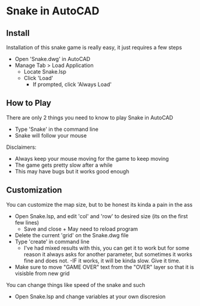 # Snake in AutoCAD

## Install
Installation of this snake game is really easy, it just requires a few steps

- Open 'Snake.dwg' in AutoCAD
- Manage Tab > Load Application
  - Locate Snake.lsp
  - Click 'Load' 
    - If prompted, click 'Always Load'

## How to Play
There are only 2 things you need to know to play Snake in AutoCAD
- Type 'Snake' in the command line
- Snake will follow your mouse

Disclaimers:
- Always keep your mouse moving for the game to keep moving
- The game gets pretty slow after a while
- This may have bugs but it works good enough

## Customization
You can customize the map size, but to be honest its kinda a pain in the ass
- Open Snake.lsp, and edit 'col' and 'row' to desired size (its on the first few lines)
  - Save and close + May need to reload program
- Delete the current 'grid' on the Snake.dwg file
- Type 'create' in command line
  - I've had mixed results with this, you can get it to work but for some reason it always asks for another parameter, but sometimes it works fine and does not.
  -IF it works, it will be kinda slow. Give it time.
- Make sure to move "GAME OVER" text from the "OVER" layer so that it is visisble from new grid

You can change things like speed of the snake and such
- Open Snake.lsp and change variables at your own discresion
